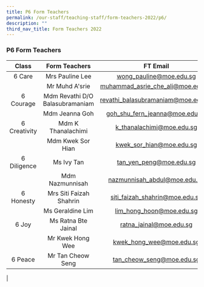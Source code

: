 ```yaml
---
title: P6 Form Teachers
permalink: /our-staff/teaching-staff/form-teachers-2022/p6/
description: ""
third_nav_title: Form Teachers 2022
---
```

### **P6 Form Teachers**

| Class | Form Teachers | FT Email |
|:---:|:---:|:---:|
| 6 Care | Mrs Pauline Lee | wong_pauline@moe.edu.sg |
|   | Mr Muhd A'srie | muhammad_asrie_che_ali@moe.edu.sg  |
| 6 Courage | Mdm Revathi D/O Balasubramaniam | revathi_balasubramaniam@moe.edu.sg  |
|   | Mdm Jeanna Goh | goh_shu_fern_jeanna@moe.edu.sg  |
|  6 Creativity | Mdm K Thanalachimi | k_thanalachimi@moe.edu.sg  |
|   | Mdm Kwek Sor Hian | kwek_sor_hian@moe.edu.sg |
|  6 Diligence | Ms Ivy Tan | tan_yen_peng@moe.edu.sg  |
|   | Mdm Nazmunnisah | nazmunnisah_abdul@moe.edu.sg  |
|  6 Honesty | Mrs Siti Faizah Shahrin | siti_faizah_shahrin@moe.edu.sg  |
|   | Ms Geraldine Lim | lim_hong_hoon@moe.edu.sg |
|  6 Joy | Ms Ratna Bte Jainal | ratna_jainal@moe.edu.sg  |
|   | Mr Kwek Hong Wee | kwek_hong_wee@moe.edu.sg |
|  6 Peace | Mr Tan Cheow Seng | tan_cheow_seng@moe.edu.sg  |
|

